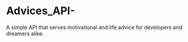 # Advices_API-
A simple API that serves motivational and life advice for developers and dreamers alike.
